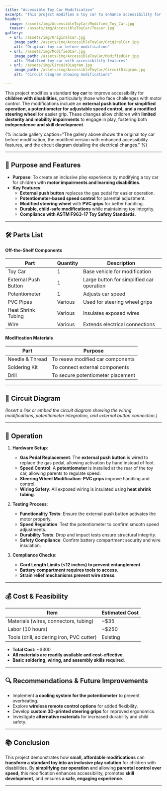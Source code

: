 ```yaml
---
title: "Accessible Toy Car Modification"
excerpt: "This project modifies a toy car to enhance accessibility for children with disabilities, using an external push button, a potentiometer for speed control, and a modified steering wheel."
header:
  image: /assets/img/AccessibleToyCar/Modified_Toy_Car.jpg
  teaser: /assets/img/AccessibleToyCar/Teaser.jpg
gallery:
  - url: /assets/img/OriginalCar.jpg
    image_path: /assets/img/AccessibleToyCar/OriginalCar.jpg
    alt: "Original toy car before modification"
  - url: /assets/img/ModifiedCar.jpg
    image_path: /assets/img/AccessibleToyCar/ModifiedCar.jpg
    alt: "Modified toy car with accessibility features"
  - url: /assets/img/CircuitDiagram.jpg
    image_path: /assets/img/AccessibleToyCar/CircuitDiagram.jpg
    alt: "Circuit diagram showing modifications"

---
```


This project modifies a standard **toy car** to improve accessibility for **children with disabilities**, particularly those who face challenges with motor control. The modifications include an **external push button for simplified operation, a potentiometer for adjustable speed control, and a modified steering wheel** for easier grip. These changes allow children with **limited dexterity and mobility impairments** to engage in play, fostering both **independence and skill development**.

{% include gallery caption="The gallery above shows the original toy car before modification, the modified version with enhanced accessibility features, and the circuit diagram detailing the electrical changes." %}

---

## 🎯 Purpose and Features
- **Purpose**: To create an inclusive play experience by modifying a toy car for children with **motor impairments and learning disabilities**.
- **Key Features**:
  - **External push button** replaces the gas pedal for easier operation.
  - **Potentiometer-based speed control** for parental adjustment.
  - **Modified steering wheel** with **PVC grips** for better handling.
  - **Durable, child-safe modifications** while maintaining toy integrity.
  - **Compliance with ASTM F963-17 Toy Safety Standards**.

---

## 🛠️ Parts List
#### **Off-the-Shelf Components**

| **Part**                 | **Quantity** | **Description**                             |
|--------------------------|-------------|---------------------------------------------|
| Toy Car                  | 1           | Base vehicle for modification              |
| External Push Button     | 1           | Large button for simplified car operation  |
| Potentiometer            | 1           | Adjusts car speed                          |
| PVC Pipes                | Various     | Used for steering wheel grips              |
| Heat Shrink Tubing       | Various     | Insulates exposed wires                    |
| Wire                     | Various     | Extends electrical connections             |

#### **Modification Materials**

| **Part**         | **Purpose**                        |
|-----------------|----------------------------------|
| Needle & Thread | To resew modified car components |
| Soldering Kit   | To connect external components   |
| Drill           | To secure potentiometer placement |

---

## 🔌 Circuit Diagram
*(Insert a link or embed the circuit diagram showing the wiring modifications, potentiometer integration, and external button connection.)*

---

## 🚗 Operation

1. **Hardware Setup**:
    - **Gas Pedal Replacement**: The **external push button** is wired to replace the gas pedal, allowing activation by hand instead of foot.
    - **Speed Control**: A **potentiometer** is installed at the rear of the toy car, allowing parents to regulate speed.
    - **Steering Wheel Modification**: **PVC grips** improve handling and control.
    - **Wiring Safety**: All exposed wiring is insulated using **heat shrink tubing**.

2. **Testing Process**:
    - **Functionality Tests**: Ensure the external push button activates the motor properly.
    - **Speed Regulation**: Test the potentiometer to confirm smooth speed adjustments.
    - **Durability Tests**: Drop and impact tests ensure structural integrity.
    - **Safety Compliance**: Confirm battery compartment security and wire insulation.

3. **Compliance Checks**:
    - **Cord Length Limits (<12 inches) to prevent entanglement**.
    - **Battery compartment requires tools to access**.
    - **Strain relief mechanisms prevent wire stress**.

---

## 💰 Cost & Feasibility
| **Item**                    | **Estimated Cost**   |
|-----------------------------|------------------|
| Materials (wires, connectors, tubing) | ~$35 |
| Labor (10 hours)            | ~$250 |
| Tools (drill, soldering iron, PVC cutter) | Existing |

- **Total Cost:** ~$300
- **All materials are readily available and cost-effective**.
- **Basic soldering, wiring, and assembly skills required**.

---

## 🔍 Recommendations & Future Improvements
- Implement **a cooling system for the potentiometer** to prevent overheating.
- Explore **wireless remote control options** for added flexibility.
- Develop **custom 3D-printed steering grips** for improved ergonomics.
- Investigate **alternative materials** for increased durability and child safety.

---

## 📚 Conclusion
This project demonstrates how **small, affordable modifications** can **transform a standard toy into an inclusive play solution** for children with disabilities. By **simplifying car operation** and allowing **parental control over speed**, this modification enhances accessibility, promotes **skill development**, and ensures **a safe, engaging experience**.

---
